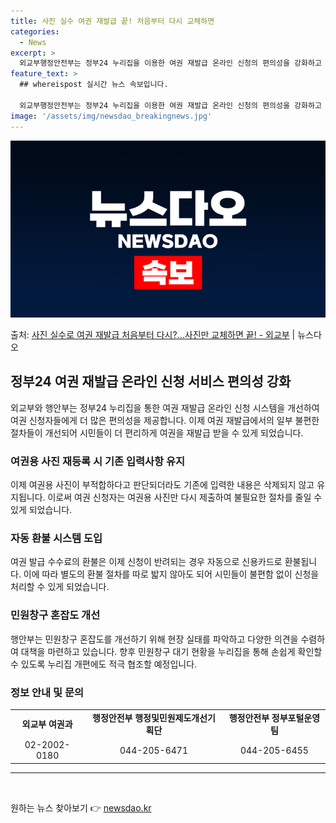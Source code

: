 ```yaml
---
title: 사진 실수 여권 재발급 끝! 처음부터 다시 교체하면
categories:
  - News
excerpt: >
  외교부행정안전부는 정부24 누리집을 이용한 여권 재발급 온라인 신청의 편의성을 강화하고 환불 절차도 간편하게…
feature_text: >
  ## whereispost 실시간 뉴스 속보입니다.

  외교부행정안전부는 정부24 누리집을 이용한 여권 재발급 온라인 신청의 편의성을 강화하고 환불 절차도 간편하게…
image: '/assets/img/newsdao_breakingnews.jpg'
---
```


![뉴스다오 속보](/assets/img/newsdao_breakingnews.jpg)

<p>출처: <a href="https://newsdao.kr/3421" rel="dofollow">사진 실수로 여권 재발급 처음부터 다시?…사진만 교체하면 끝! - 외교부</a> | 뉴스다오</p>

<h2 data-ke-size="size26">정부24 여권 재발급 온라인 신청 서비스 편의성 강화</h2>
<p data-ke-size="size16">외교부와 행안부는 정부24 누리집을 통한 여권 재발급 온라인 신청 시스템을 개선하여 여권 신청자들에게 더 많은 편의성을 제공합니다. 이제 여권 재발급에서의 일부 불편한 절차들이 개선되어 시민들이 더 편리하게 여권을 재발급 받을 수 있게 되었습니다.</p>

<h3>여권용 사진 재등록 시 기존 입력사항 유지</h3>
<p data-ke-size="size16">이제 여권용 사진이 부적합하다고 판단되더라도 기존에 입력한 내용은 삭제되지 않고 유지됩니다. 이로써 여권 신청자는 여권용 사진만 다시 제출하여 불필요한 절차를 줄일 수 있게 되었습니다.</p>

<h3>자동 환불 시스템 도입</h3>
<p data-ke-size="size16">여권 발급 수수료의 환불은 이제 신청이 반려되는 경우 자동으로 신용카드로 환불됩니다. 이에 따라 별도의 환불 절차를 따로 밟지 않아도 되어 시민들이 불편함 없이 신청을 처리할 수 있게 되었습니다.</p>

<h3>민원창구 혼잡도 개선</h3>
<p data-ke-size="size16">행안부는 민원창구 혼잡도를 개선하기 위해 현장 실태를 파악하고 다양한 의견을 수렴하여 대책을 마련하고 있습니다. 향후 민원창구 대기 현황을 누리집을 통해 손쉽게 확인할 수 있도록 누리집 개편에도 적극 협조할 예정입니다.</p>

<h3>정보 안내 및 문의</h3>
<table>
	<tr>
		<td style="text-align: center; height: 17px;"><b>외교부 여권과</b></td>
		<td style="text-align: center; height: 17px;"><b>행정안전부 행정및민원제도개선기획단</b></td>
		<td style="text-align: center; height: 17px;"><b>행정안전부 정부포털운영팀</b></td>
	</tr>
	<tr>
		<td style="text-align: center; height: 17px;">02-2002-0180</td>
		<td style="text-align: center; height: 17px;">044-205-6471</td>
		<td style="text-align: center; height: 17px;">044-205-6455</td>
	</tr>
</table>

<hr>
<p data-ke-size="size16">&nbsp;</p> 

원하는 뉴스 찾아보기 👉 <a href="https://newsdao.kr" rel="dofollow">newsdao.kr</a>


